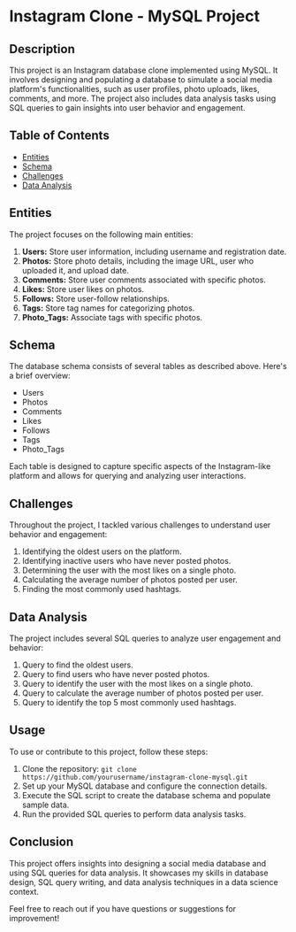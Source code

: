 # Instagram Clone - MySQL Project

## Description

This project is an Instagram database clone implemented using MySQL. It involves designing and populating a database to simulate a social media platform's functionalities, such as user profiles, photo uploads, likes, comments, and more. The project also includes data analysis tasks using SQL queries to gain insights into user behavior and engagement.

## Table of Contents

- [Entities](#entities)
- [Schema](#schema)
- [Challenges](#challenges)
- [Data Analysis](#data-analysis)

## Entities

The project focuses on the following main entities:

1. **Users:** Store user information, including username and registration date.
2. **Photos:** Store photo details, including the image URL, user who uploaded it, and upload date.
3. **Comments:** Store user comments associated with specific photos.
4. **Likes:** Store user likes on photos.
5. **Follows:** Store user-follow relationships.
6. **Tags:** Store tag names for categorizing photos.
7. **Photo_Tags:** Associate tags with specific photos.

## Schema

The database schema consists of several tables as described above. Here's a brief overview:

- Users
- Photos
- Comments
- Likes
- Follows
- Tags
- Photo_Tags

Each table is designed to capture specific aspects of the Instagram-like platform and allows for querying and analyzing user interactions.

## Challenges

Throughout the project, I tackled various challenges to understand user behavior and engagement:

1. Identifying the oldest users on the platform.
2. Identifying inactive users who have never posted photos.
3. Determining the user with the most likes on a single photo.
4. Calculating the average number of photos posted per user.
5. Finding the most commonly used hashtags.

## Data Analysis

The project includes several SQL queries to analyze user engagement and behavior:

1. Query to find the oldest users.
2. Query to find users who have never posted photos.
3. Query to identify the user with the most likes on a single photo.
4. Query to calculate the average number of photos posted per user.
5. Query to identify the top 5 most commonly used hashtags.

## Usage

To use or contribute to this project, follow these steps:

1. Clone the repository: `git clone https://github.com/yourusername/instagram-clone-mysql.git`
2. Set up your MySQL database and configure the connection details.
3. Execute the SQL script to create the database schema and populate sample data.
4. Run the provided SQL queries to perform data analysis tasks.

## Conclusion

This project offers insights into designing a social media database and using SQL queries for data analysis. It showcases my skills in database design, SQL query writing, and data analysis techniques in a data science context.

Feel free to reach out if you have questions or suggestions for improvement!


